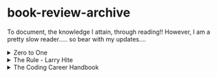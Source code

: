
# book-review-archive
To document, the knowledge I attain, through reading!! However, I am a pretty slow reader..... so bear with my updates....
<details><summary>Zero to One</summary></details>
<details><summary>The Rule - Larry Hite</summary></details>
<details><summary>The Coding Career Handbook</summary></details>
